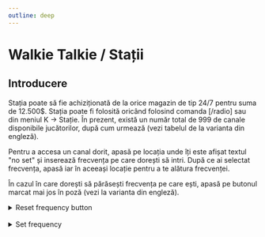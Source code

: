 ```yaml
---
outline: deep
---
```


# Walkie Talkie / Stații

## Introducere

Stația poate să fie achiziționată de la orice magazin de tip 24/7 pentru suma de 12.500$. Stația poate fi folosită oricând folosind comanda [/radio] sau din meniul K -> Stație. În prezent, există un număr total de 999 de canale disponibile jucătorilor, după cum urmează (vezi tabelul de la varianta din engleză).

Pentru a accesa un canal dorit, apasă pe locația unde îți este afișat textul "no set" și inserează frecvența pe care dorești să intri. După ce ai selectat frecvența, apasă iar în aceeași locație pentru a te alătura frecvenței.

În cazul în care dorești să părăsești frecvența pe care ești, apasă pe butonul marcat mai jos în poză (vezi la varianta din engleză).

<details>
  <summary>Reset frequency button</summary>
  <img src="https://assets.b-zone.ro/wiki/reset-frequency-button.png" alt="Reset frequency button">
</details>

<br/>

<details>
  <summary>Set frequency</summary>
  <img src="https://assets.b-zone.ro/wiki/set-frequency.gif" alt="Set frequency">
</details>
